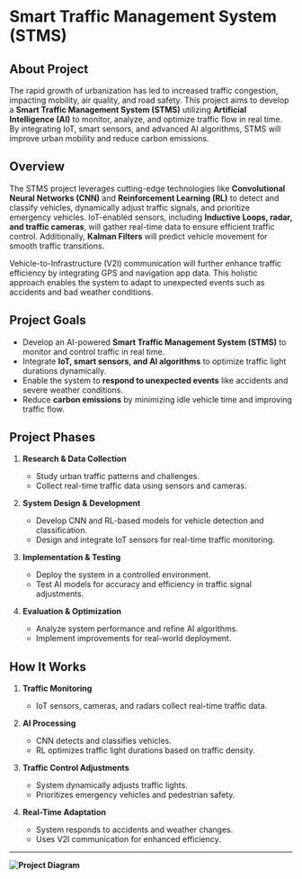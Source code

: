 # Smart Traffic Management System (STMS)

## About Project
The rapid growth of urbanization has led to increased traffic congestion, impacting mobility, air quality, and road safety. This project aims to develop a **Smart Traffic Management System (STMS)** utilizing **Artificial Intelligence (AI)** to monitor, analyze, and optimize traffic flow in real time. By integrating IoT, smart sensors, and advanced AI algorithms, STMS will improve urban mobility and reduce carbon emissions.

## Overview
The STMS project leverages cutting-edge technologies like **Convolutional Neural Networks (CNN)** and **Reinforcement Learning (RL)** to detect and classify vehicles, dynamically adjust traffic signals, and prioritize emergency vehicles. IoT-enabled sensors, including **Inductive Loops, radar, and traffic cameras**, will gather real-time data to ensure efficient traffic control. Additionally, **Kalman Filters** will predict vehicle movement for smooth traffic transitions.

Vehicle-to-Infrastructure (V2I) communication will further enhance traffic efficiency by integrating GPS and navigation app data. This holistic approach enables the system to adapt to unexpected events such as accidents and bad weather conditions.

## Project Goals
- Develop an AI-powered **Smart Traffic Management System (STMS)** to monitor and control traffic in real time.
- Integrate **IoT, smart sensors, and AI algorithms** to optimize traffic light durations dynamically.
- Enable the system to **respond to unexpected events** like accidents and severe weather conditions.
- Reduce **carbon emissions** by minimizing idle vehicle time and improving traffic flow.

## Project Phases
1. **Research & Data Collection**
   - Study urban traffic patterns and challenges.
   - Collect real-time traffic data using sensors and cameras.

2. **System Design & Development**
   - Develop CNN and RL-based models for vehicle detection and classification.
   - Design and integrate IoT sensors for real-time traffic monitoring.
   
3. **Implementation & Testing**
   - Deploy the system in a controlled environment.
   - Test AI models for accuracy and efficiency in traffic signal adjustments.

4. **Evaluation & Optimization**
   - Analyze system performance and refine AI algorithms.
   - Implement improvements for real-world deployment.

## How It Works
1. **Traffic Monitoring**
   - IoT sensors, cameras, and radars collect real-time traffic data.

2. **AI Processing**
   - CNN detects and classifies vehicles.
   - RL optimizes traffic light durations based on traffic density.

3. **Traffic Control Adjustments**
   - System dynamically adjusts traffic lights.
   - Prioritizes emergency vehicles and pedestrian safety.

4. **Real-Time Adaptation**
   - System responds to accidents and weather changes.
   - Uses V2I communication for enhanced efficiency.

---

**![Project Diagram](img_placeholder)**

